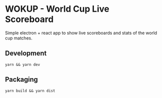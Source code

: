# WOKUP - World Cup Live Scoreboard

Simple electron + react app to show live scoreboards and stats of the world cup matches.

## Development

```
yarn && yarn dev
```

## Packaging 

```
yarn build && yarn dist
```
